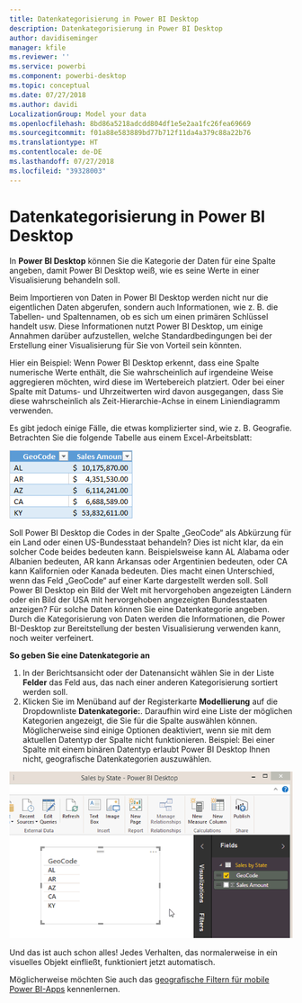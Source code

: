 ```yaml
---
title: Datenkategorisierung in Power BI Desktop
description: Datenkategorisierung in Power BI Desktop
author: davidiseminger
manager: kfile
ms.reviewer: ''
ms.service: powerbi
ms.component: powerbi-desktop
ms.topic: conceptual
ms.date: 07/27/2018
ms.author: davidi
LocalizationGroup: Model your data
ms.openlocfilehash: 8bd86a5218adcdd804df1e5e2aa1fc26fea69669
ms.sourcegitcommit: f01a88e583889bd77b712f11da4a379c88a22b76
ms.translationtype: HT
ms.contentlocale: de-DE
ms.lasthandoff: 07/27/2018
ms.locfileid: "39328003"
---
```

# <a name="data-categorization-in-power-bi-desktop"></a>Datenkategorisierung in Power BI Desktop
In **Power BI Desktop** können Sie die Kategorie der Daten für eine Spalte angeben, damit Power BI Desktop weiß, wie es seine Werte in einer Visualisierung behandeln soll.

Beim Importieren von Daten in Power BI Desktop werden nicht nur die eigentlichen Daten abgerufen, sondern auch Informationen, wie z. B. die Tabellen- und Spaltennamen, ob es sich um einen primären Schlüssel handelt usw.  Diese Informationen nutzt Power BI Desktop, um einige Annahmen darüber aufzustellen, welche Standardbedingungen bei der Erstellung einer Visualisierung für Sie von Vorteil sein könnten. 

Hier ein Beispiel: Wenn Power BI Desktop erkennt, dass eine Spalte numerische Werte enthält, die Sie wahrscheinlich auf irgendeine Weise aggregieren möchten, wird diese im Wertebereich platziert. Oder bei einer Spalte mit Datums- und Uhrzeitwerten wird davon ausgegangen, dass Sie diese wahrscheinlich als Zeit-Hierarchie-Achse in einem Liniendiagramm verwenden.

Es gibt jedoch einige Fälle, die etwas komplizierter sind, wie z. B. Geografie. Betrachten Sie die folgende Tabelle aus einem Excel-Arbeitsblatt:

![](media/desktop-data-categorization/datacategorizationtable.png)

Soll Power BI Desktop die Codes in der Spalte „GeoCode“ als Abkürzung für ein Land oder einen US-Bundesstaat behandeln?  Dies ist nicht klar, da ein solcher Code beides bedeuten kann.  Beispielsweise kann AL Alabama oder Albanien bedeuten, AR kann Arkansas oder Argentinien bedeuten, oder CA kann Kalifornien oder Kanada bedeuten. Dies macht einen Unterschied, wenn das Feld „GeoCode“ auf einer Karte dargestellt werden soll.  Soll Power BI Desktop ein Bild der Welt mit hervorgehoben angezeigten Ländern oder ein Bild der USA mit hervorgehoben angezeigten Bundesstaaten anzeigen?  Für solche Daten können Sie eine Datenkategorie angeben. Durch die Kategorisierung von Daten werden die Informationen, die Power BI-Desktop zur Bereitstellung der besten Visualisierung verwenden kann, noch weiter verfeinert.  

**So geben Sie eine Datenkategorie an**

1. In der Berichtsansicht oder der Datenansicht wählen Sie in der Liste **Felder** das Feld aus, das nach einer anderen Kategorisierung sortiert werden soll.
2. Klicken Sie im Menüband auf der Registerkarte **Modellierung** auf die Dropdownliste **Datenkategorie:**.  Daraufhin wird eine Liste der möglichen Kategorien angezeigt, die Sie für die Spalte auswählen können.  Möglicherweise sind einige Optionen deaktiviert, wenn sie mit dem aktuellen Datentyp der Spalte nicht funktionieren.  Beispiel: Bei einer Spalte mit einem binären Datentyp erlaubt Power BI Desktop Ihnen nicht, geografische Datenkategorien auszuwählen. 

![](media/desktop-data-categorization/datacategorization.gif)

Und das ist auch schon alles!  Jedes Verhalten, das normalerweise in ein visuelles Objekt einfließt, funktioniert jetzt automatisch.  

Möglicherweise möchten Sie auch das [geografische Filtern für mobile Power BI-Apps](desktop-mobile-geofiltering.md) kennenlernen.

